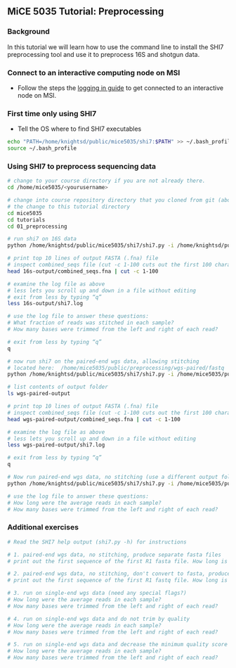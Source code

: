 ## MiCE 5035 Tutorial: Preprocessing

### Background
In this tutorial we will learn how to use the command line to
install the SHI7 preprocessing tool and use it to preprocess 16S and shotgun data.

### Connect to an interactive computing node on MSI
- Follow the steps the [logging in guide](../../logging_in.md) to get connected to an interactive node on MSI.

### First time only using SHI7
- Tell the OS where to find SHI7 executables
```bash
echo "PATH=/home/knightsd/public/mice5035/shi7:$PATH" >> ~/.bash_profile
source ~/.bash_profile
```

### Using SHI7 to preprocess sequencing data

```bash
# change to your course directory if you are not already there.
cd /home/mice5035/<yourusername>

# change into course repository directory that you cloned from git (above).
# the change to this tutorial directory
cd mice5035
cd tutorials
cd 01_preprocessing

# run shi7 on 16S data
python /home/knightsd/public/mice5035/shi7/shi7.py -i /home/knightsd/public/mice5035/preprocessing/16s/fastq -o 16s-output

# print top 10 lines of output FASTA (.fna) file 
# inspect combined_seqs file (cut -c 1-100 cuts out the first 100 characters of each line)
head 16s-output/combined_seqs.fna | cut -c 1-100

# examine the log file as above
# less lets you scroll up and down in a file without editing
# exit from less by typing “q”
less 16s-output/shi7.log

# use the log file to answer these questions:
# What fraction of reads was stitched in each sample?
# How many bases were trimmed from the left and right of each read?

# exit from less by typing “q”
q

# now run shi7 on the paired-end wgs data, allowing stitching
# located here:  /home/mice5035/public/preprocessing/wgs-paired/fastq
python /home/knightsd/public/mice5035/shi7/shi7.py -i /home/mice5035/public/preprocessing/wgs-paired/fastq -o wgs-paired-output

# list contents of output folder
ls wgs-paired-output

# print top 10 lines of output FASTA (.fna) file 
# inspect combined_seqs file (cut -c 1-100 cuts out the first 100 characters of each line)
head wgs-paired-output/combined_seqs.fna | cut -c 1-100

# examine the log file as above
# less lets you scroll up and down in a file without editing
less wgs-paired-output/shi7.log

# exit from less by typing “q”
q

# Now run paired-end wgs data, no stitching (use a different output folder!)
python /home/knightsd/public/mice5035/shi7/shi7.py -i /home/mice5035/public/preprocessing/wgs-paired/fastq -o wgs-paired-no-stitching --flash False

# use the log file to answer these questions:
# How long were the average reads in each sample?
# How many bases were trimmed from the left and right of each read?
```

### Additional exercises
```bash
# Read the SHI7 help output (shi7.py -h) for instructions

# 1. paired-end wgs data, no stitching, produce separate fasta files
# print out the first sequence of the first R1 fasta file. How long is it?

# 2. paired-end wgs data, no stitching, don't convert to fasta, produce separate fastq files
# print out the first sequence of the first R1 fastq file. How long is it?

# 3. run on single-end wgs data (need any special flags?)
# How long were the average reads in each sample?
# How many bases were trimmed from the left and right of each read?

# 4. run on single-end wgs data and do not trim by quality
# How long were the average reads in each sample?
# How many bases were trimmed from the left and right of each read?

# 5. run on single-end wgs data and decrease the minimum quality score for trimming
# How long were the average reads in each sample?
# How many bases were trimmed from the left and right of each read?

```


